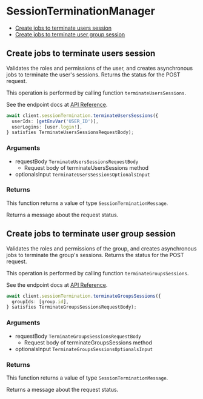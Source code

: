 # SessionTerminationManager

- [Create jobs to terminate users session](#create-jobs-to-terminate-users-session)
- [Create jobs to terminate user group session](#create-jobs-to-terminate-user-group-session)

## Create jobs to terminate users session

Validates the roles and permissions of the user,
and creates asynchronous jobs
to terminate the user's sessions.
Returns the status for the POST request.

This operation is performed by calling function `terminateUsersSessions`.

See the endpoint docs at
[API Reference](https://developer.box.com/reference/post-users-terminate-sessions/).

<!-- sample post_users_terminate_sessions -->

```ts
await client.sessionTermination.terminateUsersSessions({
  userIds: [getEnvVar('USER_ID')],
  userLogins: [user.login!],
} satisfies TerminateUsersSessionsRequestBody);
```

### Arguments

- requestBody `TerminateUsersSessionsRequestBody`
  - Request body of terminateUsersSessions method
- optionalsInput `TerminateUsersSessionsOptionalsInput`

### Returns

This function returns a value of type `SessionTerminationMessage`.

Returns a message about the request status.

## Create jobs to terminate user group session

Validates the roles and permissions of the group,
and creates asynchronous jobs
to terminate the group's sessions.
Returns the status for the POST request.

This operation is performed by calling function `terminateGroupsSessions`.

See the endpoint docs at
[API Reference](https://developer.box.com/reference/post-groups-terminate-sessions/).

<!-- sample post_groups_terminate_sessions -->

```ts
await client.sessionTermination.terminateGroupsSessions({
  groupIds: [group.id],
} satisfies TerminateGroupsSessionsRequestBody);
```

### Arguments

- requestBody `TerminateGroupsSessionsRequestBody`
  - Request body of terminateGroupsSessions method
- optionalsInput `TerminateGroupsSessionsOptionalsInput`

### Returns

This function returns a value of type `SessionTerminationMessage`.

Returns a message about the request status.
